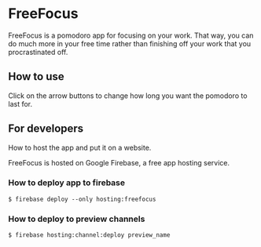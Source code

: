 # FreeFocus

FreeFocus is a pomodoro app for focusing on your work. That way, you can do much more in your free time rather than finishing off your work that you procrastinated off.

## How to use

Click on the arrow buttons to change how long you want the pomodoro to last for.

## For developers

How to host the app and put it on a website.

FreeFocus is hosted on Google Firebase, a free app hosting service. 

### How to deploy app to firebase

```console
$ firebase deploy --only hosting:freefocus
```

### How to deploy to preview channels

```console
$ firebase hosting:channel:deploy preview_name
```